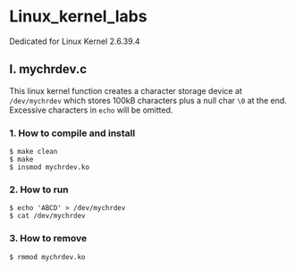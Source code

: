 # Linux_kernel_labs
Dedicated for Linux Kernel 2.6.39.4
<br>
## I. mychrdev.c
This linux kernel function creates a character storage device at ```/dev/mychrdev``` which stores 100kB characters plus a null char ```\0``` at the end. Excessive characters in ```echo``` will be omitted.
<br>
### 1. How to compile and install
```
$ make clean
$ make
$ insmod mychrdev.ko
```
### 2. How to run
```
$ echo 'ABCD' > /dev/mychrdev
$ cat /dev/mychrdev
```
### 3. How to remove
```
$ rmmod mychrdev.ko
```
